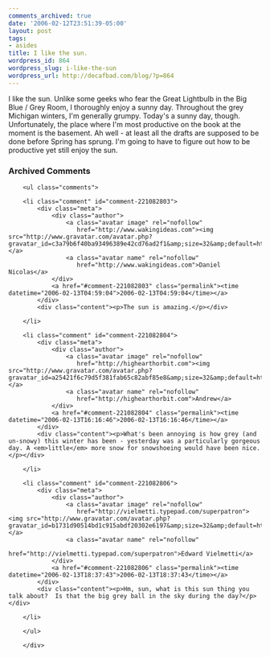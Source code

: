 ```yaml
---
comments_archived: true
date: '2006-02-12T23:51:39-05:00'
layout: post
tags:
- asides
title: I like the sun.
wordpress_id: 864
wordpress_slug: i-like-the-sun
wordpress_url: http://decafbad.com/blog/?p=864
---
```

I like the sun.  Unlike some geeks who fear the Great Lightbulb in the Big Blue / Grey Room, I thoroughly enjoy a sunny day.  Throughout the grey Michigan winters, I'm generally grumpy.  Today's a sunny day, though.  Unfortunately, the place where I'm most productive on the book at the moment is the basement.  Ah well - at least all the drafts are supposed to be done before Spring has sprung.  I'm going to have to figure out how to be productive yet still enjoy the sun.

<div id="comments" class="comments archived-comments">
            <h3>Archived Comments</h3>
            
        <ul class="comments">
            
        <li class="comment" id="comment-221082803">
            <div class="meta">
                <div class="author">
                    <a class="avatar image" rel="nofollow" 
                       href="http://www.wakingideas.com"><img src="http://www.gravatar.com/avatar.php?gravatar_id=c3a79b6f40ba93496389e42cd76ad2f1&amp;size=32&amp;default=http://mediacdn.disqus.com/1320279820/images/noavatar32.png"/></a>
                    <a class="avatar name" rel="nofollow" 
                       href="http://www.wakingideas.com">Daniel Nicolas</a>
                </div>
                <a href="#comment-221082803" class="permalink"><time datetime="2006-02-13T04:59:04">2006-02-13T04:59:04</time></a>
            </div>
            <div class="content"><p>The sun is amazing.</p></div>
            
        </li>
    
        <li class="comment" id="comment-221082804">
            <div class="meta">
                <div class="author">
                    <a class="avatar image" rel="nofollow" 
                       href="http://highearthorbit.com"><img src="http://www.gravatar.com/avatar.php?gravatar_id=a25421f6c79d5f381fab65c82abf85e8&amp;size=32&amp;default=http://mediacdn.disqus.com/1320279820/images/noavatar32.png"/></a>
                    <a class="avatar name" rel="nofollow" 
                       href="http://highearthorbit.com">Andrew</a>
                </div>
                <a href="#comment-221082804" class="permalink"><time datetime="2006-02-13T16:16:46">2006-02-13T16:16:46</time></a>
            </div>
            <div class="content"><p>What's been annoying is how grey (and un-snowy) this winter has been - yesterday was a particularly gorgeous day. A <em>little</em> more snow for snowshoeing would have been nice.</p></div>
            
        </li>
    
        <li class="comment" id="comment-221082806">
            <div class="meta">
                <div class="author">
                    <a class="avatar image" rel="nofollow" 
                       href="http://vielmetti.typepad.com/superpatron"><img src="http://www.gravatar.com/avatar.php?gravatar_id=b1731d90514bd1c915abdf20302e6197&amp;size=32&amp;default=http://mediacdn.disqus.com/1320279820/images/noavatar32.png"/></a>
                    <a class="avatar name" rel="nofollow" 
                       href="http://vielmetti.typepad.com/superpatron">Edward Vielmetti</a>
                </div>
                <a href="#comment-221082806" class="permalink"><time datetime="2006-02-13T18:37:43">2006-02-13T18:37:43</time></a>
            </div>
            <div class="content"><p>Hm, sun, what is this sun thing you talk about?  Is that the big grey ball in the sky during the day?</p></div>
            
        </li>
    
        </ul>
    
        </div>
    